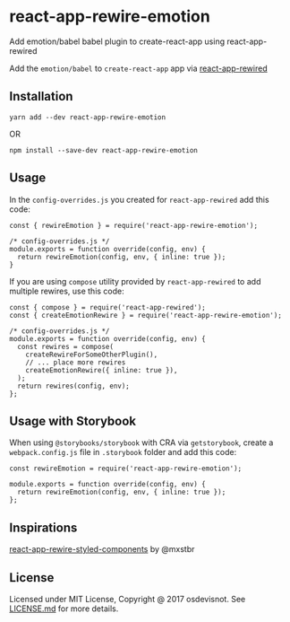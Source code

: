 # react-app-rewire-emotion
Add emotion/babel babel plugin to create-react-app using react-app-rewired

Add the `emotion/babel` to `create-react-app` app via [react-app-rewired](https://github.com/timarney/react-app-rewired)

## Installation
```
yarn add --dev react-app-rewire-emotion
```
OR
```
npm install --save-dev react-app-rewire-emotion
```

## Usage
In the `config-overrides.js` you created for `react-app-rewired` add this code:

```
const { rewireEmotion } = require('react-app-rewire-emotion');

/* config-overrides.js */
module.exports = function override(config, env) {
  return rewireEmotion(config, env, { inline: true });
}
```

If you are using `compose` utility provided by `react-app-rewired` to add multiple rewires, use this code:
```
const { compose } = require('react-app-rewired');
const { createEmotionRewire } = require('react-app-rewire-emotion');

/* config-overrides.js */
module.exports = function override(config, env) {
  const rewires = compose(
    createRewireForSomeOtherPlugin(),
    // ... place more rewires
    createEmotionRewire({ inline: true }),
  );
  return rewires(config, env);
};
```

## Usage with Storybook
When using `@storybooks/storybook` with CRA via `getstorybook`, create a `webpack.config.js` file in `.storybook` folder and add this code:

```
const rewireEmotion = require('react-app-rewire-emotion');

module.exports = function override(config, env) {
  return rewireEmotion(config, env, { inline: true });
};
```

## Inspirations
[react-app-rewire-styled-components](https://github.com/withspectrum/react-app-rewire-styled-components) by @mxstbr

## License
Licensed under MIT License, Copyright @ 2017 osdevisnot. See [LICENSE.md](LICENSE.md) for more details.
